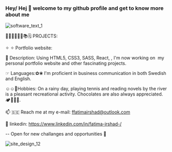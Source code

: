 ###  Hey/ Hej 👋 welcome to my github profile and get to know more about me

![software_text_1](https://github.com/fatima-irshad/fatima-irshad/assets/102471802/a33a1f2d-0448-4683-8195-0e449ce21c06)


 ✍🏻👩🏼‍💻📧📚🗒️  PROJECTS: 
      
  ✧ ✧ Portfolio website:
  
  🔭 Description: Using HTML5, CSS3, SASS, React, , I'm now working on  my personal portfolio website and other fascinating projects. 
       
   ☞ Languages:✿❀ I'm proficient in business communication in both Swedish and English.
   
   
☺️☺️🤖Hobbies:
    On a rainy day, playing tennis and reading novels by the river is a pleasant recreational activity. Chocolates are also always appreciated.  🏕️🏓😊😊. 

  📫 🇸🇪 Reach me at my e-mail: ffatimairshad@outlook.com 


💬 linkedin: https://www.linkedin.com/in/fatima-irshad-/

   -- Open for new challanges and opportunities 🙂



![site_design_12](https://github.com/fatima-irshad/fatima-irshad/assets/102471802/87ea120a-5a38-4b32-8a99-36282ca0f119)

  





